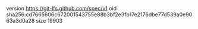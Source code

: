 version https://git-lfs.github.com/spec/v1
oid sha256:cd7665606c672001543755e88b3bf2e3fb17e2176dbe77d539a0e9063a3d0a28
size 19903
